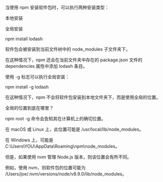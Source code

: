 
当使用 npm 安装软件包时，可以执行两种安装类型：

本地安装

全局安装

npm install lodash

软件包会被安装到当前文件树中的 node_modules 子文件夹下。

在这种情况下，npm 还会在当前文件夹中存在的 package.json 文件的 dependencies 属性中添加 lodash 条目。

使用 -g 标志可以执行全局安装：

npm install -g lodash

在这种情况下，npm 不会将软件包安装到本地文件夹下，而是使用全局的位置。

全局的位置到底在哪里？

npm root -g 命令会告知其在计算机上的确切位置。

在 macOS 或 Linux 上，此位置可能是 /usr/local/lib/node_modules。 

在 Windows 上，可能是 C:\Users\YOU\AppData\Roaming\npm\node_modules。

但是，如果使用 nvm 管理 Node.js 版本，则该位置会有所不同。

例如，使用 nvm，则软件包的位置可能为 /Users/joe/.nvm/versions/node/v8.9.0/lib/node_modules。

